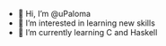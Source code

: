 - 👋 Hi, I’m @uPaloma
- 👀 I’m interested in learning new skills
- 🌱 I’m currently learning C and Haskell



<!---
uPaloma/uPaloma is a ✨ special ✨ repository because its `README.md` (this file) appears on your GitHub profile.
You can click the Preview link to take a look at your changes.
--->
